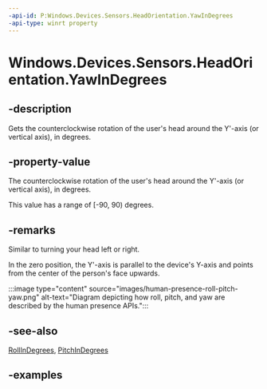 ```yaml
---
-api-id: P:Windows.Devices.Sensors.HeadOrientation.YawInDegrees
-api-type: winrt property
---
```


# Windows.Devices.Sensors.HeadOrientation.YawInDegrees

<!--
public System.Nullable<double> YawInDegrees { get; }
-->

## -description

Gets the counterclockwise rotation of the user's head around the Y'-axis (or vertical axis), in degrees.

## -property-value

The counterclockwise rotation of the user's head around the Y'-axis (or vertical axis), in degrees.

This value has a range of [-90, 90) degrees.

## -remarks

Similar to turning your head left or right.

In the zero position, the Y'-axis is parallel to the device's Y-axis and points from the center of the person's face upwards.

:::image type="content" source="images/human-presence-roll-pitch-yaw.png" alt-text="Diagram depicting how roll, pitch, and yaw are described by the human presence APIs.":::

## -see-also

[RollInDegrees](headorientation_rollindegrees.md), [PitchInDegrees](headorientation_pitchindegrees.md)

## -examples
